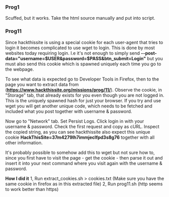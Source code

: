 ### Prog1

Scuffed, but it works. Take the html source manually and put into script.


### Prog11

Since hackthissite is using a special cookie for each user-agent that tries to login it becomes complicated to use wget to login. This is done by most websites today requiring login. I.e it's not enough to simply send
__--post-data="username=$USER&password=$PASS&btn_submit=Login"__ but you must also send this cookie which is spawned uniquely each time you go to the webpage.

To see what data is expected go to Developer Tools in Firefox, then to the page you want to extract data from (__https://www.hackthissite.org/missions/prog/11/__).  Observe the cookie, in "Storage" tab, that already exists for you even though you are not logged in. This is the uniquely spawned hash for just your browser.
If you try and use wget you will get another unique code, which needs to be fetched and included what you post together with username & password. 

Now go to "Network" tab. Set Persist Logs. Click login in with your username & password. Check the first request and copy as cURL. 
Inspect the copied string, as you can see hackthissite also expect this unique cookie __HackThisSite=37m4279lh7immjeclfpd3s8g76__ together with all other information.

It's probably possible to somehow add this to wget but not sure how to, since you first have to visit the page - get the cookie - then parse it out and insert it into your next command where you visit again with the username & password.

**How I did it**
1, Run extract_cookies.sh > cookies.txt (Make sure you have the same cookie in firefox as in this extracted file)
2, Run prog11.sh (http seems to work better than https) 





